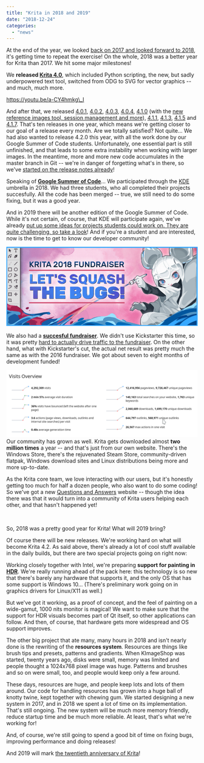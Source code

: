 ```yaml
---
title: "Krita in 2018 and 2019"
date: "2018-12-24"
categories: 
  - "news"
---
```


At the end of the year, we looked [back on 2017 and looked forward to 2018](https://krita.org/en/item/looking-back-looking-forward/), it's getting time to repeat the exercise! On the whole, 2018 was a better year for Krita than 2017. We hit some major milestones!

We **released [Krita 4.0](https://krita.org/en/item/krita-4-0-0-released/)**, which included Python scripting, the new, but sadly underpowered text tool, switched from ODG to SVG for vector graphics -- and much, much more.

https://youtu.be/a-CY4hmkg\_I

And after that, we released [4.0.1](https://krita.org/en/item/krita-4-0-1-released/), [4.0.2](https://krita.org/en/item/krita-4-0-2-released/), [4.0.3](https://krita.org/en/item/krita-4-0-3-released/), [4.0.4](https://krita.org/en/item/krita-4-0-4-released/), [4.1.0](https://krita.org/en/item/krita-4-1-0-released/) (with the [new reference images tool, session management and more](https://krita.org/en/krita-4-1-release-notes/)), [4.1.1](https://krita.org/en/item/krita-4-1-1-released/), [4.1.3](https://krita.org/en/item/krita-4-1.3-released/), [4.1.5](https://krita.org/en/item/krita-4-1.5-released/) and [4.1.7](https://krita.org/en/item/krita-4-1.7-released/). That's ten releases in one year, which means we're getting closer to our goal of a release every month. Are we totally satisfied? Not quite... We had also wanted to release 4.2.0 this year, with all the work done by our Google Summer of Code students. Unfortunately, one essential part is still unfinished, and that leads to some extra instability when working with larger images. In the meantime, more and more new code accumulates in the master branch in Git -- we're in danger of forgetting what's in there, so we've [started on the release notes already](https://krita.org/en/krita-4-2-release-notes/)!

Speaking of [**Google Summer of Code**](https://summerofcode.withgoogle.com/archive/)... We participated through the [KDE](https://www.kde.org) umbrella in 2018. We had three students, who all completed their projects succesfully. All the code has been merged -- true, we still need to do some fixing, but it was a good year.

And in 2019 there will be another edition of the Google Summer of Code. While it's not certain, of course, that KDE will participate again, we've already [put up some ideas for projects students could work on. They are quite challenging, so take a look](https://community.kde.org/GSoC/2019/Ideas)! And if you're a student and are interested, now is the time to get to know our developer community!

[![](images/2018-fundraiser-hero2.png)](https://krita.org/wp-content/uploads/2018/09/2018-fundraiser-hero2.png)

We also had a [**succesful fundraiser**](https://krita.org/en/fundraising-2018-campaign/). We didn't use Kickstarter this time, so it was pretty [hard to actually drive traffic to the fundraiser](https://mail.kde.org/pipermail/kde-community/2018q4/004976.html). On the other hand, what with Kickstarter's cut, the actual net result was pretty much the same as with the 2016 fundraiser. We got about seven to eight months of development funded!

[![](images/busy.png)](https://krita.org/wp-content/uploads/2018/12/busy.png)Our community has grown as well. Krita gets downloaded almost **two million times** a year -- and that's just from our own website. There's the Windows Store, there's the rejuvenated Steam Store, community-driven flatpak, Windows download sites and Linux distributions being more and more up-to-date.

As the Krita core team, we love interacting with our users, but it's honestly getting too much for half a dozen people, who also want to do some coding! So we've got a new [Questions and Answers](https://ask.krita.org) website -- though the idea there was that it would turn into a community of Krita users helping each other, and that hasn't happened yet!

 

So, 2018 was a pretty good year for Krita! What will 2019 bring?

Of course there will be new releases. We're working hard on what will become Krita 4.2. As said above, there's already a lot of cool stuff available in the daily builds, but there are two special projects going on right now:

Working closely together with Intel, we're preparing **support for painting in** [**HDR**](https://phabricator.kde.org/T9256). We're really running ahead of the pack here: this technology is so new that there's barely any hardware that supports it, and the only OS that has some support is Windows 10... (There's preliminary work going on in graphics drivers for Linux/X11 as well.)

But we've got it working, as a proof of concept, and the feel of painting on a wide-gamut, 1000 nits monitor is magical! We want to make sure that the support for HDR visuals becomes part of Qt itself, so other applications can follow. And then, of course, that hardware gets more widespread and OS support improves.

The other big project that ate many, many hours in 2018 and isn't nearly done is the rewriting of the **resources system**. Resources are things like brush tips and presets, patterns and gradients. When KImageShop was started, twenty years ago, disks were small, memory was limited and people thought a 1024x768 pixel image was huge. Patterns and brushes and so on were small, too, and people would keep only a few around.

These days, resources are huge, and people keep lots and lots of them around. Our code for handling resources has grown into a huge ball of knotty twine, kept together with chewing gum. We started designing a new system in 2017, and in 2018 we spent a lot of time on its implementation. That's still ongoing. The new system will be much more memory friendly, reduce startup time and be much more reliable. At least, that's what we're working for!

And, of course, we're still going to spend a good bit of time on fixing bugs, improving performance and doing releases!

And 2019 will mark [the twentieth anniversary of Krita](https://phabricator.kde.org/R511:3e91e954652b9db5c715b71c717b2a58cfe49bcd)!
